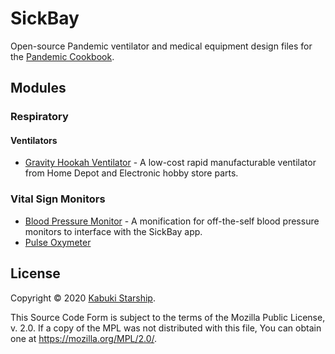# SickBay

Open-source Pandemic ventilator and medical equipment design files for the [Pandemic Cookbook](https://pandemiccookbook.org).

## Modules

### Respiratory

#### Ventilators

* [Gravity Hookah Ventilator](./respiratory/ventilators/ventilator.gravity_hookah) - A low-cost rapid manufacturable ventilator from Home Depot and Electronic hobby store parts.

### Vital Sign Monitors

* [Blood Pressure Monitor](./vital_sign_monitors/blood_pressure_monitor) - A monification for off-the-self blood pressure monitors to interface with the SickBay app.
* [Pulse Oxymeter](./vital_sign_monitors/pulse_oxymeter)

## License

Copyright © 2020 [Kabuki Starship](https://kabukistarship.com).

This Source Code Form is subject to the terms of the Mozilla Public License, v. 2.0. If a copy of the MPL was not distributed with this file, You can obtain one at <https://mozilla.org/MPL/2.0/>.
